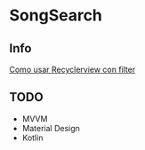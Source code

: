 # SongSearch

## Info

[Como usar Recyclerview con filter](https://www.youtube.com/watch?v=TSnWWhUx1V4)

## TODO

- MVVM
- Material Design
- Kotlin